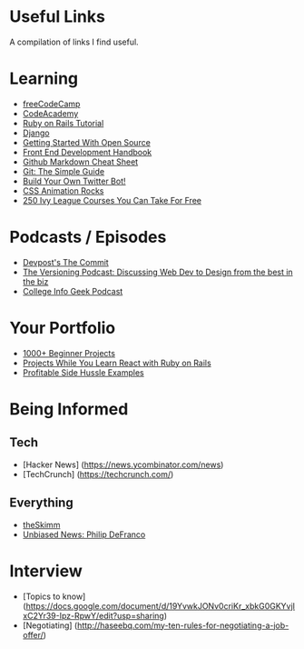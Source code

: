 # Useful Links

A compilation of links I find useful.


# Learning 
+ [freeCodeCamp](https://www.freecodecamp.com/)
+ [CodeAcademy](https://www.codecademy.com/)
+ [Ruby on Rails Tutorial](https://docs.google.com/document/d/19YvwkJONv0criKr_xbkG0GKYvjIxC2Yr39-Ipz-RpwY/edit?usp=sharing)
+ [Django](https://tutorial.djangogirls.org/en/index.html)
+ [Getting Started With Open Source](https://www.hackerearth.com/getstarted-opensource/)
+ [Front End Development Handbook](https://www.gitbook.com/book/frontendmasters/front-end-handbook-2017/details)
+ [Github Markdown Cheat Sheet](https://github.com/adam-p/markdown-here/wiki/Markdown-Cheatsheet)
+ [Git: The Simple Guide](http://rogerdudler.github.io/git-guide/)
+ [Build Your Own Twitter Bot!](https://medium.freecodecamp.com/easily-set-up-your-own-twitter-bot-4aeed5e61f7f#.jc0sor19b)
+ [CSS Animation Rocks](https://cssanimation.rocks/)
+ [250 Ivy League Courses You Can Take For Free](https://medium.freecodecamp.com/ivy-league-free-online-courses-a0d7ae675869#.y04d6w19a)

# Podcasts / Episodes
+ [Devpost's The Commit](https://devpost.com/thecommit)
+ [The Versioning Podcast: Discussing Web Dev to Design from the best in the biz](https://www.sitepoint.com/versioning-show/?utm_medium=email&utm_campaign=Welcome%20Email&utm_content=Welcome%20Email+&utm_source=CampaignMonitor%20SitePoint&utm_term=WATCH%20THE%20PODCAST)
+ [College Info Geek Podcast](https://collegeinfogeek.com/cast/)

# Your Portfolio 
 + [1000+ Beginner Projects](https://www.reddit.com/r/learnprogramming/comments/2a9ygh/1000_beginner_programming_projects_xpost/)
 + [Projects While You Learn React with Ruby on Rails](https://medium.freecodecamp.com/every-time-you-build-a-to-do-list-app-a-puppy-dies-505b54637a5d#.agxj53dxq)
 + [Profitable Side Hussle Examples](https://www.indiehackers.com/businesses)


# Being Informed
## Tech
+ [Hacker News] (https://news.ycombinator.com/news)
+ [TechCrunch] (https://techcrunch.com/)

## Everything
+ [theSkimm](http://www.theskimm.com/?r=ed44005a)
+ [Unbiased News: Philip DeFranco](https://www.youtube.com/channel/UClFSU9_bUb4Rc6OYfTt5SPw)


# Interview
+ [Topics to know] (https://docs.google.com/document/d/19YvwkJONv0criKr_xbkG0GKYvjIxC2Yr39-Ipz-RpwY/edit?usp=sharing)
+ [Negotiating] (http://haseebq.com/my-ten-rules-for-negotiating-a-job-offer/)

